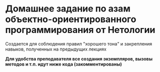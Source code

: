 # Домашнее задание по азам объектно-ориентированного программирования от Нетологии

Создается для соблюдения правил "хорошего тона" и закрепления навыков, полученных на предыдущих лекциях

**Для удобства преподавателя все создания экземпляров, вызовы методов и т.п. идут ниже кода (закомментированы)**